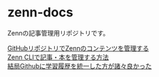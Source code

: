 # zenn-docs

Zennの記事管理用リポジトリです。  

[GitHubリポジトリでZennのコンテンツを管理する](https://zenn.dev/zenn/articles/connect-to-github)  
[Zenn CLIで記事・本を管理する方法](https://zenn.dev/zenn/articles/zenn-cli-guide)  
[結局Githubに学習履歴を統一した方が諸々良かった](https://zenn.dev/bun913/articles/study-history-on-github)  
